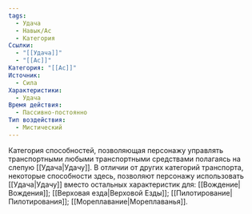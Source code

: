 ```yaml
---
tags:
  - Удача
  - Навык/Ас
  - Категория
Ссылки:
  - "[[Удача]]"
  - "[[Ас]]"
Категория: "[[Ас]]"
Источник:
  - Сила
Характеристики:
  - Удача
Время действия:
  - Пассивно-постоянно
Тип воздействия:
  - Мистический
---
```

Категория способностей, позволяющая персонажу управлять транспортными любыми транспортными средствами полагаясь на слепую [[Удача|Удачу]]. В отличии от других категорий транспорта, некоторые способности здесь, позволяют персонажу использовать [[Удача|Удачу]] вместо остальных характеристик для: [[Вождение|Вождения]];  [[Верховая езда|Верховой Езды]]; [[Пилотирование|Пилотирования]]; [[Мореплавание|Мореплаванья]]. 